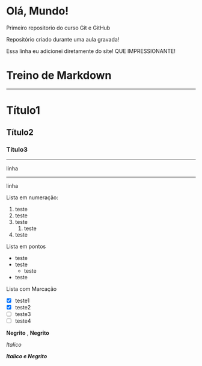 # Olá, Mundo!
Primeiro repositorio do curso Git e GitHub

Repositório criado durante uma aula gravada!

Essa linha eu adicionei diretamente do site! QUE IMPRESSIONANTE!

# Treino de Markdown

---

# Título1
## Título2
### Título3

---
linha
***
linha

Lista em numeração:
1. teste
2. teste
90. teste
    1. teste
8. teste

Lista em pontos
* teste
* teste
  * teste
* teste
  
Lista com Marcação
- [x] teste1
- [x] teste2
- [ ] teste3
- [ ] teste4

**Negrito** , __Negrito__

*Italico*

__*Italico e Negrito*__
